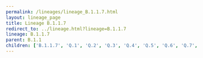 ```yaml
---
permalink: /lineages/lineage_B.1.1.7.html
layout: lineage_page
title: Lineage B.1.1.7
redirect_to: ../lineage.html?lineage=B.1.1.7
lineage: B.1.1.7
parent: B.1.1
children: ['B.1.1.7', 'Q.1', 'Q.2', 'Q.3', 'Q.4', 'Q.5', 'Q.6', 'Q.7', 'Q.8']
---
```

